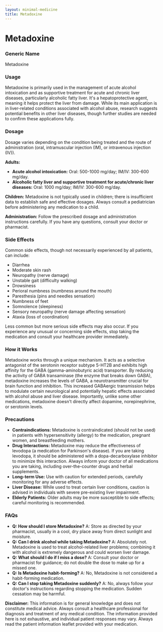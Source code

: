 ```yaml
---
layout: minimal-medicine
title: Metadoxine
---
```


# Metadoxine
### Generic Name
Metadoxine

### Usage
Metadoxine is primarily used in the management of acute alcohol intoxication and as supportive treatment for acute and chronic liver diseases, particularly alcoholic fatty liver.  It's a hepatoprotective agent, meaning it helps protect the liver from damage.  While its main application is in liver-related conditions associated with alcohol abuse, research suggests potential benefits in other liver diseases, though further studies are needed to confirm these applications fully.


### Dosage
Dosage varies depending on the condition being treated and the route of administration (oral, intramuscular injection (IM), or intravenous injection (IV)).

**Adults:**

* **Acute alcohol intoxication:**  Oral: 500-1000 mg/day; IM/IV: 300-600 mg/day.
* **Alcoholic fatty liver and supportive treatment for acute/chronic liver diseases:** Oral: 1000 mg/day; IM/IV: 300-600 mg/day.

**Children:**  Metadoxine is not typically used in children; there is insufficient data to establish safe and effective dosages.  Always consult a pediatrician before administering any medication to a child.

**Administration:**  Follow the prescribed dosage and administration instructions carefully.  If you have any questions, consult your doctor or pharmacist.


### Side Effects
Common side effects, though not necessarily experienced by all patients, can include:

* Diarrhea
* Moderate skin rash
* Neuropathy (nerve damage)
* Unstable gait (difficulty walking)
* Drowsiness
* Perioral numbness (numbness around the mouth)
* Paresthesia (pins and needles sensation)
* Numbness of feet
* Somnolence (sleepiness)
* Sensory neuropathy (nerve damage affecting sensation)
* Ataxia (loss of coordination)

Less common but more serious side effects may also occur.  If you experience any unusual or concerning side effects, stop taking the medication and consult your healthcare provider immediately.


### How it Works
Metadoxine works through a unique mechanism. It acts as a selective antagonist of the serotonin receptor subtype 5-HT2B and exhibits high affinity for the GABA (gamma-aminobutyric acid) transporter.  By reducing the activity of GABA transaminase (the enzyme that breaks down GABA), metadoxine increases the levels of GABA, a neurotransmitter crucial for brain function and inhibition. This increased GABAergic transmission helps to modulate certain neurological and potentially hepatic effects associated with alcohol abuse and liver disease.  Importantly, unlike some other medications, metadoxine doesn't directly affect dopamine, norepinephrine, or serotonin levels.


### Precautions
* **Contraindications:** Metadoxine is contraindicated (should not be used) in patients with hypersensitivity (allergy) to the medication, pregnant women, and breastfeeding mothers.
* **Drug Interactions:** Metadoxine may reduce the effectiveness of levodopa (a medication for Parkinson's disease). If you are taking levodopa, it should be administered with a dopa-decarboxylase inhibitor to minimize this interaction.  Always inform your doctor of all medications you are taking, including over-the-counter drugs and herbal supplements.
* **Long-term Use:** Use with caution for extended periods, carefully monitoring for any adverse effects.
* **Liver Disease:** While used to treat certain liver conditions, caution is advised in individuals with severe pre-existing liver impairment.
* **Elderly Patients:**  Older adults may be more susceptible to side effects; careful monitoring is recommended.


### FAQs

* **Q: How should I store Metadoxine?** A: Store as directed by your pharmacist, usually in a cool, dry place away from direct sunlight and moisture.
* **Q: Can I drink alcohol while taking Metadoxine?** A:  Absolutely not.  Metadoxine is used to treat alcohol-related liver problems; combining it with alcohol is extremely dangerous and could worsen liver damage.
* **Q: What should I do if I miss a dose?** A:  Consult your doctor or pharmacist for guidance; do not double the dose to make up for a missed one.
* **Q: Is Metadoxine habit-forming?** A:  No, Metadoxine is not considered a habit-forming medication.
* **Q: Can I stop taking Metadoxine suddenly?** A: No, always follow your doctor's instructions regarding stopping the medication.  Sudden cessation may be harmful.  

**Disclaimer:** This information is for general knowledge and does not constitute medical advice. Always consult a healthcare professional for diagnosis and treatment of any medical condition.  The information provided here is not exhaustive, and individual patient responses may vary.  Always read the patient information leaflet provided with your medication.
